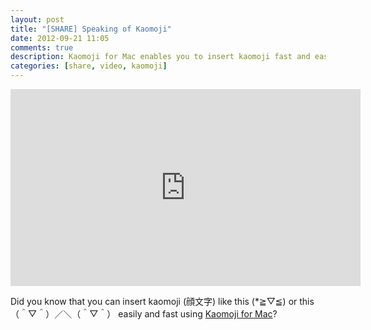 ```yaml
---
layout: post
title: "[SHARE] Speaking of Kaomoji"
date: 2012-09-21 11:05
comments: true
description: Kaomoji for Mac enables you to insert kaomoji fast and easily
categories: [share, video, kaomoji]
---
```

<div class="video-container">
<iframe width="560" height="315" src="http://www.youtube.com/embed/Ku5IQXfyYyA" frameborder="0" allowfullscreen></iframe>
</div>

Did you know that you can insert kaomoji (顔文字) like this (*≧▽≦) or this （＾▽＾）／＼（＾▽＾） easily and fast using [Kaomoji for Mac](http://kaomojiapp.com)?